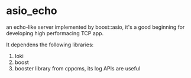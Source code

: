 asio_echo
=========

an echo-like server implemented by boost::asio, it's a good beginning for developing high performacing TCP app.

It dependens the following libraries:
1. loki
2. boost
3. booster library from cppcms, its log APIs are useful

